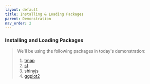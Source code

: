 ```yaml
---
layout: default
title: Installing & Loading Packages
parent: Demonstration
nav_order: 2
---
```



### **Installing and Loading Packages**
> We'll be using the following packages in today's demonstration:
> 1. [tmap](https://rdrr.io/cran/tmap/man/)
> 2. [sf](https://www.rdocumentation.org/packages/sf/versions/1.0-3/topics/sf)
> 3. [shinyjs](https://www.rdocumentation.org/packages/shinyjs/versions/2.0.0)
> 4. [ggplot2](https://www.rdocumentation.org/packages/ggplot2/versions/3.3.5)
